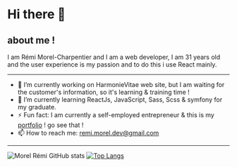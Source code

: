# Hi there 👋


## about me ! 
 I am Rémi Morel-Charpentier and I am a web developer, I am 31 years old and the user experience is my passion and to do this i use React mainly.
<!--
**MorelRemi17/MorelRemi17** is a ✨ _special_ ✨ repository because its `README.md` (this file) appears on your GitHub profile.

- 👯 I’m looking to collaborate on ...
- 🤔 I’m looking for help with ...
- 💬 Ask me about ...
- 📫 How to reach me: ...
- 😄 Pronouns: ...
- ⚡ Fun fact: ...
-->
***
- 🔭 I’m currently working on HarmonieVitae web site, but I am waiting for the customer's information, so it's learning & training time ! 
- 🌱 I’m currently learning ReactJs, JavaScript, Sass, Scss & symfony for my graduate.
- ⚡ Fun fact: I am currently a self-employed entrepreneur & this is my [portfolio](https://portfolio-rmc.netlify.app/) ! go see that ! 
- 📫 How to reach me: remi.morel.dev@gmail.com
***

![Morel Rémi GitHub stats](https://github-readme-stats.vercel.app/api?username=MorelRemi17&show_icons=true&theme=radical)
[![Top Langs](https://github-readme-stats.vercel.app/api/top-langs/?username=MorelRemi17&layout=compact)](https://github.com/anuraghazra/github-readme-stats)

